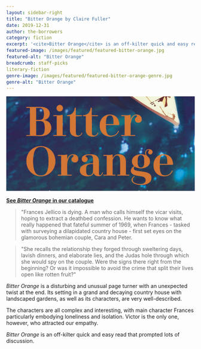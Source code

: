```yaml
---
layout: sidebar-right
title: "Bitter Orange by Claire Fuller"
date: 2019-12-31
author: the-borrowers
category: fiction
excerpt: '<cite>Bitter Orange</cite> is an off-kilter quick and easy read that prompted lots of discussion.'
featured-image: /images/featured/featured-bitter-orange.jpg
featured-alt: "Bitter Orange"
breadcrumb: staff-picks
literary-fiction
genre-image: /images/featured/featured-bitter-orange-genre.jpg
genre-alt: "Bitter Orange"
---
```


![Bitter Orange](/images/featured/featured-bitter-orange.jpg)

**[See <cite>Bitter Orange</cite> in our catalogue](https://suffolk.spydus.co.uk/cgi-bin/spydus.exe/ENQ/OPAC/BIBENQ?BRN=2533843)**

> "Frances Jellico is dying. A man who calls himself the vicar visits, hoping to extract a deathbed confession. He wants to know what really happened that fateful summer of 1969, when Frances - tasked with surveying a dilapidated country house - first set eyes on the glamorous bohemian couple, Cara and Peter.

> "She recalls the relationship they forged through sweltering days, lavish dinners, and elaborate lies, and the Judas hole through which she would spy on the couple. Were the signs there right from the beginning? Or was it impossible to avoid the crime that split their lives open like rotten fruit?"

<cite>Bitter Orange</cite> is a disturbing and unusual page turner with an unexpected twist at the end. Its setting in a grand and decaying country house with landscaped gardens, as well as its characters, are very well-described.

The characters are all complex and interesting, with main character Frances particularly embodying loneliness and isolation. Victor is the only one, however, who attracted our empathy.

<cite>Bitter Orange</cite> is an off-kilter quick and easy read that prompted lots of discussion.
